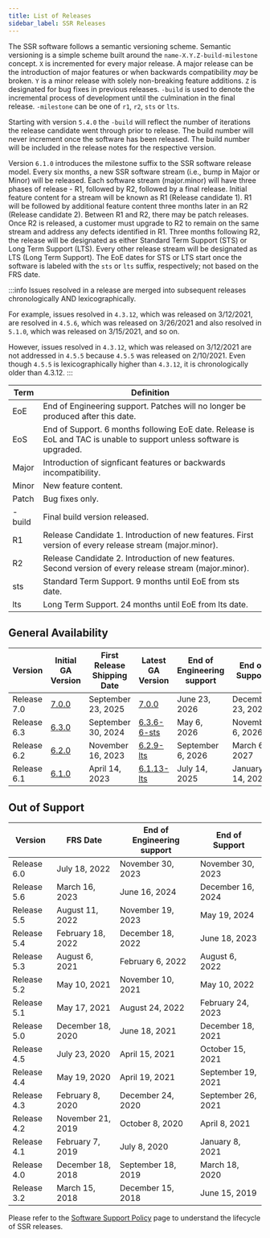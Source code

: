 ```yaml
---
title: List of Releases
sidebar_label: SSR Releases
---
```


The SSR software follows a semantic versioning scheme. Semantic versioning is a simple scheme built around the `name-X.Y.Z-build-milestone` concept. `X` is incremented for every major release. A major release can be the introduction of major features or when backwards compatibility _may_ be broken. `Y` is a minor release with solely non-breaking feature additions. `Z` is designated for bug fixes in previous releases. `-build` is used to denote the incremental process of development until the culmination in the final release. `-milestone` can be one of `r1`, `r2`, `sts` or `lts`.

Starting with version `5.4.0` the `-build` will reflect the number of iterations the release candidate went through prior to release. The build number will never increment once the software has been released. The build number will be included in the release notes for the respective version.

Version `6.1.0` introduces the milestone suffix to the SSR software release model. Every six months, a new SSR software stream (i.e., bump in Major or Minor) will be released. Each software stream (major.minor) will have three phases of release - R1, followed by R2, followed by a final release. Initial feature content for a stream will be known as R1 (Release candidate 1). R1 will be followed by additional feature content three months later in an R2 (Release candidate 2). Between R1 and R2, there may be patch releases. Once R2 is released, a customer must upgrade to R2 to remain on the same stream and address any defects identified in R1. Three months following R2, the release will be designated as either Standard Term Support (STS) or Long Term Support (LTS). Every other release stream will be designated as LTS (Long Term Support). The EoE dates for STS or LTS start once the software is labeled with the `sts` or `lts` suffix, respectively; not based on the FRS date.

:::info
Issues resolved in a release are merged into subsequent releases chronologically AND lexicographically. 

For example, issues resolved in `4.3.12`, which was released on 3/12/2021, are resolved in `4.5.6`, which was released on 3/26/2021 and also resolved in `5.1.0`, which was released on 3/15/2021, and so on.

However, issues resolved in `4.3.12`, which was released on 3/12/2021 are not addressed in `4.5.5` because `4.5.5` was released on 2/10/2021. Even though `4.5.5` is lexicographically higher than `4.3.12`, it is chronologically older than 4.3.12.
:::

| Term   | Definition |
| ------ | ---------- |
| EoE    | End of Engineering support. Patches will no longer be produced after this date. |
| EoS    | End of Support. 6 months following EoE date. Release is EoL and TAC is unable to support unless software is upgraded. |
| Major  | Introduction of signficant features or backwards incompatibility. |
| Minor  | New feature content. |
| Patch  | Bug fixes only. |
| -build | Final build version released. |
| R1     | Release Candidate 1. Introduction of new features. First version of every release stream (major.minor). |
| R2     | Release Candidate 2. Introduction of new features. Second version of every release stream (major.minor). |
| sts    | Standard Term Support. 9 months until EoE from sts date. |
| lts    | Long Term Support. 24 months until EoE from lts date. |


## General Availability 

| Version | Initial GA Version | First Release Shipping Date | Latest GA Version | End of Engineering support | End of Support |
| -- | -- | -- | -- | -- | -- |
| Release 7.0 | [7.0.0](release_notes_128t_7.0.md#release-700-59r1) | September 23, 2025 | [7.0.0](release_notes_128t_7.0.md#release-700-59r1) | June 23, 2026 | December 23, 2026 |
| Release 6.3 | [6.3.0](release_notes_128t_6.3.md#release-630-107r1) | September 30, 2024 | [6.3.6-6-sts](release_notes_128t_6.3.md#release-636-6-sts) | May 6, 2026 | November 6, 2026 |
| Release 6.2 | [6.2.0](release_notes_128t_6.2.md#release-620-39r1) | November 16, 2023 | [6.2.9-lts](release_notes_128t_6.2.md#release-629-5-lts) | September 6, 2026 | March 6, 2027 |
| Release 6.1 | [6.1.0](release_notes_128t_6.1.md#release-610-55r1) | April 14, 2023 | [6.1.13-lts](release_notes_128t_6.1.md#release-6113-7-lts) | July 14, 2025 | January 14, 2026 |

## Out of Support

| Version     | FRS Date          | End of Engineering support | End of Support     |
| ----------- | ----------------- | -------------------------- | ------------------ |
| Release 6.0 | July 18, 2022     | November 30, 2023          | November 30, 2023  |
| Release 5.6 | March 16, 2023    | June 16, 2024              | December 16, 2024  |
| Release 5.5 | August 11, 2022   | November 19, 2023          | May 19, 2024       |
| Release 5.4 | February 18, 2022 | December 18, 2022          | June 18, 2023      |
| Release 5.3 | August 6, 2021    | February 6, 2022           | August 6, 2022     |
| Release 5.2 | May 10, 2021      | November 10, 2021          | May 10, 2022       |
| Release 5.1 | May 17, 2021      | August 24, 2022            | February 24, 2023  |
| Release 5.0 | December 18, 2020 | June 18, 2021              | December 18, 2021  |
| Release 4.5 | July 23, 2020     | April 15, 2021             | October 15, 2021   |
| Release 4.4 | May 19, 2020      | April 19, 2021             | September 19, 2021 |
| Release 4.3 | February 8, 2020  | December 24, 2020          | September 26, 2021 |
| Release 4.2 | November 21, 2019 | October 8, 2020            | April 8, 2021      |
| Release 4.1 | February 7, 2019  | July 8, 2020               | January 8, 2021    |
| Release 4.0 | December 18, 2018 | September 18, 2019         | March 18, 2020     |
| Release 3.2 | March 15, 2018    | December 15, 2018          | June 15, 2019      |


Please refer to the [Software Support Policy](about_support_policy.md) page to understand the lifecycle of SSR releases.
